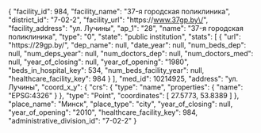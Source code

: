 {
    "facility_id": 984,
    "facility_name": "37-я городская поликлиника",
    "district_id": "7-02-2",
    "facility_url": "https:\/\/www.37gp.by\/",
    "facility_address": "ул. Лучины",
    "ap_1": "28",
    "name": "37-я городская поликлиника",
    "type": "0",
    "state": "public institution",
    "stats": [
        {
            "url": "https:\/\/29gp.by\/",
            "dep_name": null,
            "date_year": null,
            "num_beds_dep": null,
            "num_deps_year": null,
            "num_doctors_dep": null,
            "num_doctors_med": null,
            "year_of_closing": null,
            "year_of_opening": "1980",
            "beds_in_hospital_key": 534,
            "num_beds_facility_year": null,
            "healthcare_facility_key": 984
        }
    ],
    "med_id": 10214925,
    "address": "ул. Лучины",
    "coord_x_y": {
        "crs": {
            "type": "name",
            "properties": {
                "name": "EPSG:4326"
            }
        },
        "type": "Point",
        "coordinates": [
            27.5773,
            53.8389
        ]
    },
    "place_name": "Минск",
    "place_type": "city",
    "year_of_closing": null,
    "year_of_opening": "2010",
    "healthcare_facility_key": 984,
    "administrative_division_id": "7-02-2"
}